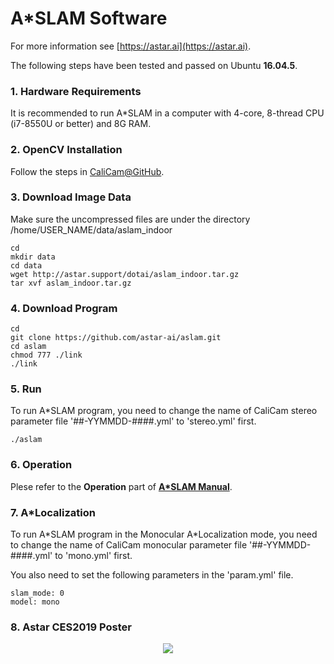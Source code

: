 # A\*SLAM Software

For more information see
[https://astar.ai](https://astar.ai).

The following steps have been tested and passed on Ubuntu **16.04.5**.

### 1. Hardware Requirements

It is recommended to run A\*SLAM in a computer with 4-core, 8-thread CPU (i7-8550U or better) and 8G RAM.

### 2. OpenCV Installation

Follow the steps in [CaliCam@GitHub](https://github.com/astar-ai/calicam).

### 3. Download Image Data

Make sure the uncompressed files are under the directory  /home/USER_NAME/data/aslam_indoor

	cd
	mkdir data
	cd data
	wget http://astar.support/dotai/aslam_indoor.tar.gz
	tar xvf aslam_indoor.tar.gz

### 4. Download Program

	cd
	git clone https://github.com/astar-ai/aslam.git
	cd aslam
	chmod 777 ./link
	./link

### 5. Run

To run A\*SLAM program, you need to change the name of CaliCam stereo parameter file '##-YYMMDD-####.yml' to 'stereo.yml' first.

	./aslam

### 6. Operation

Plese refer to the **Operation** part of [**A\*SLAM Manual**](https://drive.google.com/open?id=1T_PiYxxNShu9rh6vtca9-kar4itFgyLR0am5_G2h0-s).

### 7. A\*Localization

To run A\*SLAM program in the Monocular A\*Localization mode, you need to change the name of CaliCam monocular parameter file '##-YYMMDD-####.yml' to 'mono.yml' first.

You also need to set the following parameters in the 'param.yml' file.

	slam_mode: 0
	model: mono

### 8. Astar CES2019 Poster

<p align="center">
  <img src="http://astar.support/dotai/Astar_CES2019_Poster_1.png">
</p>

